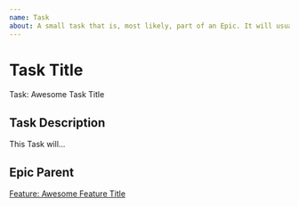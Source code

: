 ```yaml
---
name: Task
about: A small task that is, most likely, part of an Epic. It will usually be labeled as `good first issue`.
---
```


<!-- Issue title should mirror the Task Title. -->

# Task Title

Task: Awesome Task Title

## Task Description

This Task will...

## Epic Parent

<!-- The link below should link to its Epic Parent. -->

<!-- [Feature: Awesome Feature Title](https://github.com/username/repository-name/issues/1) -->

[Feature: Awesome Feature Title](https://github.com/kanggara75/basic/issues/1)
